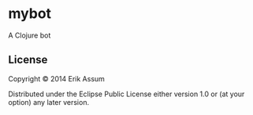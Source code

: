 # mybot

A Clojure bot


## License

Copyright © 2014 Erik Assum

Distributed under the Eclipse Public License either version 1.0 or (at
your option) any later version.
